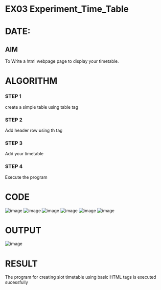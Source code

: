 # EX03 Experiment_Time_Table

# DATE: 

## AIM
To Write a html webpage page to display your timetable.

# ALGORITHM
### STEP 1
create a simple table using table tag
### STEP 2
Add header row using th tag
### STEP 3
Add your timetable
### STEP 4
Execute the program










# CODE
![image](https://github.com/deepika3095/timetable/assets/151625159/e06acdd5-dd4d-499b-a4f7-2db3d3134449)
![image](https://github.com/deepika3095/timetable/assets/151625159/c8be8e04-7902-4069-96e0-184968708974)
![image](https://github.com/deepika3095/timetable/assets/151625159/570fa124-ffaf-4a9f-878b-b36852bc02c7)
![image](https://github.com/deepika3095/timetable/assets/151625159/3cc2edcf-4df9-4240-aaa9-424824cd3303)
![image](https://github.com/deepika3095/timetable/assets/151625159/e645af32-6d9b-4170-b207-065649fd380d)
![image](https://github.com/deepika3095/timetable/assets/151625159/6eaa89f2-4b02-4fea-8194-e7717d6fe551)

# OUTPUT
![image](https://github.com/deepika3095/timetable/assets/151625159/7e35e1fd-5b06-4a86-855a-54be9c4bb870)

# RESULT
The program for creating slot timetable using basic HTML tags is executed sucessfully
